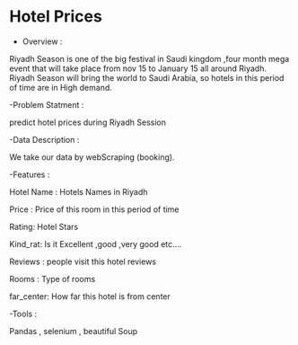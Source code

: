 # Hotel Prices





 - Overview :

Riyadh Season is one of the big festival in Saudi kingdom ,four month mega event that will take place from nov 15 to January 15 all around Riyadh. Riyadh Season will bring the world to Saudi Arabia, so hotels in this period of time are in High demand.



-Problem Statment :

predict hotel prices during Riyadh Session


-Data Description :

We take our data by webScraping (booking). 



-Features :

Hotel Name : Hotels Names in Riyadh 

Price : Price of this room in this period of time

Rating: Hotel Stars 

Kind_rat: Is it Excellent ,good ,very good etc….

Reviews : people visit this hotel reviews

Rooms : Type of rooms
 
far_center: How far this hotel is from center  


-Tools :

Pandas , selenium , beautiful Soup
